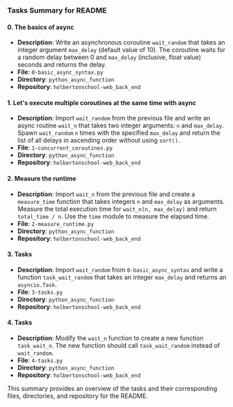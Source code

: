 ### Tasks Summary for README

#### 0. The basics of async
- **Description**: Write an asynchronous coroutine `wait_random` that takes an integer argument `max_delay` (default value of 10). The coroutine waits for a random delay between 0 and `max_delay` (inclusive, float value) seconds and returns the delay.
- **File**: `0-basic_async_syntax.py`
- **Directory**: `python_async_function`
- **Repository**: `holbertonschool-web_back_end`

#### 1. Let's execute multiple coroutines at the same time with async
- **Description**: Import `wait_random` from the previous file and write an async routine `wait_n` that takes two integer arguments: `n` and `max_delay`. Spawn `wait_random` `n` times with the specified `max_delay` and return the list of all delays in ascending order without using `sort()`.
- **File**: `1-concurrent_coroutines.py`
- **Directory**: `python_async_function`
- **Repository**: `holbertonschool-web_back_end`

#### 2. Measure the runtime
- **Description**: Import `wait_n` from the previous file and create a `measure_time` function that takes integers `n` and `max_delay` as arguments. Measure the total execution time for `wait_n(n, max_delay)` and return `total_time / n`. Use the `time` module to measure the elapsed time.
- **File**: `2-measure_runtime.py`
- **Directory**: `python_async_function`
- **Repository**: `holbertonschool-web_back_end`

#### 3. Tasks
- **Description**: Import `wait_random` from `0-basic_async_syntax` and write a function `task_wait_random` that takes an integer `max_delay` and returns an `asyncio.Task`.
- **File**: `3-tasks.py`
- **Directory**: `python_async_function`
- **Repository**: `holbertonschool-web_back_end`

#### 4. Tasks
- **Description**: Modify the `wait_n` function to create a new function `task_wait_n`. The new function should call `task_wait_random` instead of `wait_random`.
- **File**: `4-tasks.py`
- **Directory**: `python_async_function`
- **Repository**: `holbertonschool-web_back_end`

This summary provides an overview of the tasks and their corresponding files, directories, and repository for the README.
